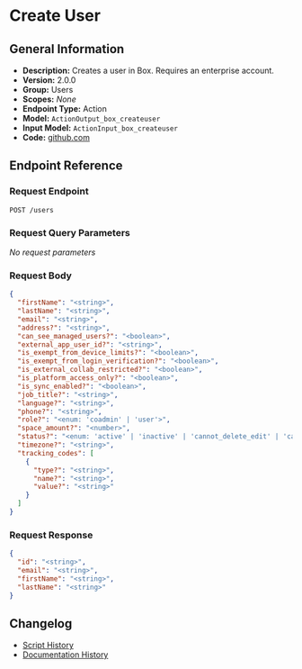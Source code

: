 <!-- BEGIN GENERATED CONTENT -->
# Create User

## General Information

- **Description:** Creates a user in Box. Requires an enterprise account.
- **Version:** 2.0.0
- **Group:** Users
- **Scopes:** _None_
- **Endpoint Type:** Action
- **Model:** `ActionOutput_box_createuser`
- **Input Model:** `ActionInput_box_createuser`
- **Code:** [github.com](https://github.com/NangoHQ/integration-templates/tree/main/integrations/box/actions/create-user.ts)


## Endpoint Reference

### Request Endpoint

`POST /users`

### Request Query Parameters

_No request parameters_

### Request Body

```json
{
  "firstName": "<string>",
  "lastName": "<string>",
  "email": "<string>",
  "address?": "<string>",
  "can_see_managed_users?": "<boolean>",
  "external_app_user_id?": "<string>",
  "is_exempt_from_device_limits?": "<boolean>",
  "is_exempt_from_login_verification?": "<boolean>",
  "is_external_collab_restricted?": "<boolean>",
  "is_platform_access_only?": "<boolean>",
  "is_sync_enabled?": "<boolean>",
  "job_title?": "<string>",
  "language?": "<string>",
  "phone?": "<string>",
  "role?": "<enum: 'coadmin' | 'user'>",
  "space_amount?": "<number>",
  "status?": "<enum: 'active' | 'inactive' | 'cannot_delete_edit' | 'cannot_delete_edit_upload'>",
  "timezone?": "<string>",
  "tracking_codes": [
    {
      "type?": "<string>",
      "name?": "<string>",
      "value?": "<string>"
    }
  ]
}
```

### Request Response

```json
{
  "id": "<string>",
  "email": "<string>",
  "firstName": "<string>",
  "lastName": "<string>"
}
```

## Changelog

- [Script History](https://github.com/NangoHQ/integration-templates/commits/main/integrations/box/actions/create-user.ts)
- [Documentation History](https://github.com/NangoHQ/integration-templates/commits/main/integrations/box/actions/create-user.md)

<!-- END  GENERATED CONTENT -->

